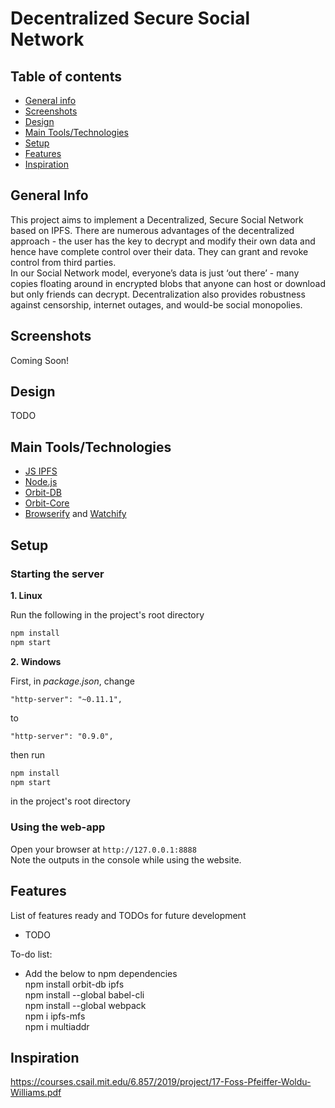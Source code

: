 # Decentralized Secure Social Network

## Table of contents
* [General info](#general-info)
* [Screenshots](#screenshots)
* [Design](#design)
* [Main Tools/Technologies](#main-tools/technologies)
* [Setup](#setup)
* [Features](#features)
* [Inspiration](#inspiration)

## General Info
This project aims to implement a Decentralized, Secure Social Network based on IPFS. There are numerous advantages of the decentralized approach - the user has the key to decrypt and modify their own data and hence have complete control over their data. They can grant and revoke control from third parties.  
In our Social Network model, everyone’s data is just ‘out there’ - many copies floating around in encrypted blobs that anyone can host or download but only friends can decrypt. Decentralization also provides robustness against censorship, internet outages, and would-be social monopolies.

## Screenshots
Coming Soon!

## Design
TODO

## Main Tools/Technologies
* [JS IPFS](https://js.ipfs.io/)
* [Node.js](https://nodejs.org/en/)
* [Orbit-DB](https://github.com/orbitdb/orbit-db)
* [Orbit-Core](https://github.com/orbitdb/orbit-core)
* [Browserify](http://browserify.org/) and [Watchify](https://www.npmjs.com/package/watchify)

## Setup

### Starting the server

**1. Linux**  

Run the following in the project's root directory  
```bash
npm install
npm start
```

**2. Windows**  

First, in *package.json*, change   
``` 
"http-server": "~0.11.1", 
```  
to  
``` 
"http-server": "0.9.0", 
```  
then run  
```bash
npm install
npm start
```   
in the project's root directory  

### Using the web-app
Open your browser at `http://127.0.0.1:8888`  
Note the outputs in the console while using the website.

## Features
List of features ready and TODOs for future development
* TODO

To-do list:
* Add the below to npm dependencies   
npm install orbit-db ipfs  
npm install --global babel-cli  
npm install --global webpack  
npm i ipfs-mfs  
npm i multiaddr


## Inspiration
https://courses.csail.mit.edu/6.857/2019/project/17-Foss-Pfeiffer-Woldu-Williams.pdf